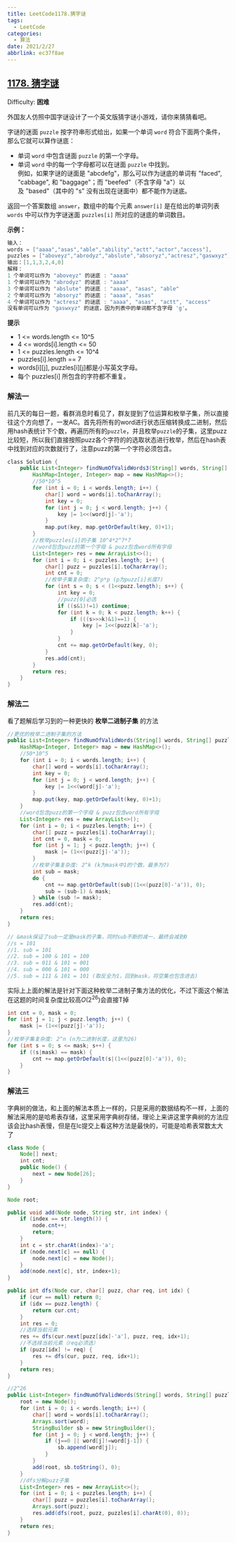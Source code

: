 ```yaml
---
title: LeetCode1178.猜字谜
tags:
  - LeetCode
categories:
  - 算法
date: 2021/2/27
abbrlink: ec37f8ae
---
```


## [1178. 猜字谜](https://leetcode-cn.com/problems/number-of-valid-words-for-each-puzzle/)

Difficulty: **困难**


外国友人仿照中国字谜设计了一个英文版猜字谜小游戏，请你来猜猜看吧。

字谜的迷面 `puzzle` 按字符串形式给出，如果一个单词 `word` 符合下面两个条件，那么它就可以算作谜底：

*   单词 `word` 中包含谜面 `puzzle` 的第一个字母。
*   单词 `word` 中的每一个字母都可以在谜面 `puzzle` 中找到。  
    例如，如果字谜的谜面是 "abcdefg"，那么可以作为谜底的单词有 "faced", "cabbage", 和 "baggage"；而 "beefed"（不含字母 "a"）以及 "based"（其中的 "s" 没有出现在谜面中）都不能作为谜底。

返回一个答案数组 `answer`，数组中的每个元素 `answer[i]` 是在给出的单词列表 `words` 中可以作为字谜迷面 `puzzles[i]` 所对应的谜底的单词数目。

**示例：**

```c
输入：
words = ["aaaa","asas","able","ability","actt","actor","access"], 
puzzles = ["aboveyz","abrodyz","abslute","absoryz","actresz","gaswxyz"]
输出：[1,1,3,2,4,0]
解释：
1 个单词可以作为 "aboveyz" 的谜底 : "aaaa" 
1 个单词可以作为 "abrodyz" 的谜底 : "aaaa"
3 个单词可以作为 "abslute" 的谜底 : "aaaa", "asas", "able"
2 个单词可以作为 "absoryz" 的谜底 : "aaaa", "asas"
4 个单词可以作为 "actresz" 的谜底 : "aaaa", "asas", "actt", "access"
没有单词可以作为 "gaswxyz" 的谜底，因为列表中的单词都不含字母 'g'。
```

**提示**

*   1 <= words.length <= 10^5
*   4 <= words[i].length <= 50
*   1 <= puzzles.length <= 10^4
*   puzzles[i].length == 7
*   words[i][j], puzzles[i][j]都是小写英文字母。
*   每个 puzzles[i] 所包含的字符都不重复。


### 解法一
前几天的每日一题，看群消息时看见了，群友提到了位运算和枚举子集，所以直接往这个方向想了，一发AC。首先将所有的word进行状态压缩转换成二进制，然后用hash表统计下个数，再遍历所有的`puzzle`，并且枚举`puzzle`的子集，这里puzz比较短，所以我们直接按照puzz各个字符的的选取状态进行枚举，然后在hash表中找到对应的次数就行了，注意puzz的第一个字符必须包含。
```java
​class Solution {
    public List<Integer> findNumOfValidWords3(String[] words, String[] puzzles) {
        HashMap<Integer, Integer> map = new HashMap<>();
        //50*10^5
        for (int i = 0; i < words.length; i++) {
            char[] word = words[i].toCharArray();
            int key = 0;
            for (int j = 0; j < word.length; j++) {
                key |= 1<<(word[j]-'a');
            }
            map.put(key, map.getOrDefault(key, 0)+1);
        }
        //枚举puzzles[i]的子集 10^4*2^7*7
        //word包含puzz的第一个字母 & puzz包含word所有字母
        List<Integer> res = new ArrayList<>();
        for (int i = 0; i < puzzles.length; i++) {
            char[] puzz = puzzles[i].toCharArray();
            int cnt = 0;
            //枚举子集复杂度: 2^p*p (p为puzz[i]长度7)
            for (int s = 0; s < (1<<puzz.length); s++) {
                int key = 0;
                //puzz[0]必选
                if ((s&1)!=1) continue;
                for (int k = 0; k < puzz.length; k++) {
                    if (((s>>>k)&1)==1) {
                        key |= 1<<(puzz[k]-'a');
                    }
                }
                cnt += map.getOrDefault(key, 0);
            }
            res.add(cnt);
        }
        return res;
    }
}
```

### 解法二
看了题解后学习到的一种更快的 **枚举二进制子集** 的方法
```java
//更优的枚举二进制子集的方法
public List<Integer> findNumOfValidWords(String[] words, String[] puzzles) {
    HashMap<Integer, Integer> map = new HashMap<>();
    //50*10^5
    for (int i = 0; i < words.length; i++) {
        char[] word = words[i].toCharArray();
        int key = 0;
        for (int j = 0; j < word.length; j++) {
            key |= 1<<(word[j]-'a');
        }
        map.put(key, map.getOrDefault(key, 0)+1);
    }
    //word包含puzz的第一个字母 & puzz包含word所有字母
    List<Integer> res = new ArrayList<>();
    for (int i = 0; i < puzzles.length; i++) {
        char[] puzz = puzzles[i].toCharArray();
        int cnt = 0, mask = 0;
        for (int j = 1; j < puzz.length; j++) {
            mask |= (1<<(puzz[j]-'a'));
        }
        //枚举子集复杂度: 2^k (k为mask中1的个数，最多为7)
        int sub = mask;
        do {
            cnt += map.getOrDefault(sub|(1<<(puzz[0]-'a')), 0);
            sub = (sub-1) & mask;
        } while (sub != mask);
        res.add(cnt);
    }
    return res;
}

// &mask保证了sub一定是mask的子集，同时sub不断的减一，最终会减到0
//s = 101
//1. sub = 101
//2. sub = 100 & 101 = 100
//3. sub = 011 & 101 = 001
//4. sub = 000 & 101 = 000
//5. sub = 111 & 101 = 101 (取反全为1，回到mask，将空集也包含进去)
```
实际上上面的解法是针对下面这种枚举二进制子集方法的优化，不过下面这个解法在这题的时间复杂度比较高$O(2^{26})$会直接T掉
```java
int cnt = 0, mask = 0;
for (int j = 1; j < puzz.length; j++) {
    mask |= (1<<(puzz[j]-'a'));
}
//枚举子集复杂度: 2^n (n为二进制长度，这里为26)
for (int s = 0; s <= mask; s++) {
    if ((s|mask) == mask) {
        cnt += map.getOrDefault(s|(1<<(puzz[0]-'a')), 0);
    }
}
```

### 解法三
字典树的做法，和上面的解法本质上一样的，只是采用的数据结构不一样，上面的解法采用的是哈希表存储，这里采用字典树存储，理论上来讲这里字典树的方法应该会比hash表慢，但是在lc提交上看这种方法是最快的，可能是哈希表常数太大了
```java
class Node {
    Node[] next;
    int cnt;
    public Node() {
        next = new Node[26];
    }
}

Node root;

public void add(Node node, String str, int index) {
    if (index == str.length()) {
        node.cnt++;
        return;
    }
    int c = str.charAt(index)-'a';
    if (node.next[c] == null) {
        node.next[c] = new Node();
    }
    add(node.next[c], str, index+1);
}

public int dfs(Node cur, char[] puzz, char req, int idx) {
    if (cur == null) return 0;
    if (idx == puzz.length) {
        return cur.cnt;
    }
    int res = 0;
    //选择当前元素
    res += dfs(cur.next[puzz[idx]-'a'], puzz, req, idx+1);
    //不选择当前元素（req必须选）
    if (puzz[idx] != req) {
        res += dfs(cur, puzz, req, idx+1);
    }
    return res;
}

//2^26
public List<Integer> findNumOfValidWords(String[] words, String[] puzzles) {
    root = new Node();
    for (int i = 0; i < words.length; i++) {
        char[] word = words[i].toCharArray();
        Arrays.sort(word);
        StringBuilder sb = new StringBuilder();
        for (int j = 0; j < word.length; j++) {
            if (j==0 || word[j]!=word[j-1]) {
                sb.append(word[j]);
            }
        }
        add(root, sb.toString(), 0);
    }
    //dfs分解puzz子集
    List<Integer> res = new ArrayList<>();
    for (int i = 0; i < puzzles.length; i++) {
        char[] puzz = puzzles[i].toCharArray();
        Arrays.sort(puzz);
        res.add(dfs(root, puzz, puzzles[i].charAt(0), 0));
    }
    return res;
}
```